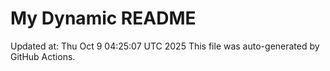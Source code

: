 # My Dynamic README
Updated at: Thu Oct  9 04:25:07 UTC 2025
This file was auto-generated by GitHub Actions.
